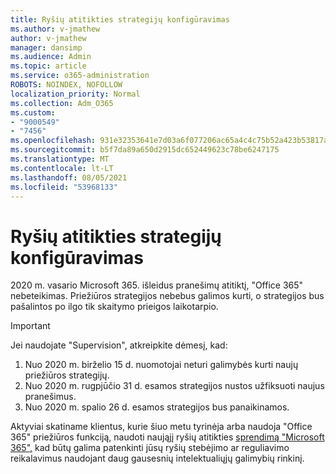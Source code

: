 ```yaml
---
title: Ryšių atitikties strategijų konfigūravimas
ms.author: v-jmathew
author: v-jmathew
manager: dansimp
ms.audience: Admin
ms.topic: article
ms.service: o365-administration
ROBOTS: NOINDEX, NOFOLLOW
localization_priority: Normal
ms.collection: Adm_O365
ms.custom:
- "9000549"
- "7456"
ms.openlocfilehash: 931e32353641e7d03a6f077206ac65a4c4c75b52a423b53817aa67db863bb20c
ms.sourcegitcommit: b5f7da89a650d2915dc652449623c78be6247175
ms.translationtype: MT
ms.contentlocale: lt-LT
ms.lasthandoff: 08/05/2021
ms.locfileid: "53968133"
---
```

# <a name="configure-communication-compliance-policies"></a>Ryšių atitikties strategijų konfigūravimas

2020 m. vasario Microsoft 365. išleidus pranešimų atitiktį, "Office 365" nebeteikimas. Priežiūros strategijos nebebus galimos kurti, o strategijos bus pašalintos po ilgo tik skaitymo prieigos laikotarpio.

> [!IMPORTANT]
> Jei naudojate "Supervision", atkreipkite dėmesį, kad:
>
> 1. Nuo 2020 m. birželio 15 d. nuomotojai neturi galimybės kurti naujų priežiūros strategijų.
> 2. Nuo 2020 m. rugpjūčio 31 d. esamos strategijos nustos užfiksuoti naujus pranešimus.
> 3. Nuo 2020 m. spalio 26 d. esamos strategijos bus panaikinamos.

Aktyviai skatiname klientus, kurie šiuo metu tyrinėja arba naudoja "Office 365" priežiūros funkciją, naudoti naująjį ryšių atitikties [sprendimą "Microsoft 365",](https://go.microsoft.com/fwlink/?linkid=2128593) kad būtų galima patenkinti jūsų ryšių stebėjimo ar reguliavimo reikalavimus naudojant daug gausesnių intelektualiųjų galimybių rinkinį.
